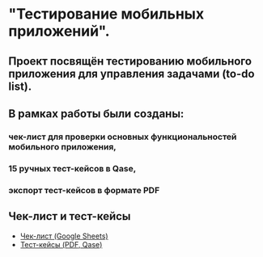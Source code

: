 # "Тестирование мобильных приложений".
## Проект посвящён тестированию мобильного приложения для управления задачами (to-do list).
## В рамках работы были созданы:
  ### чек-лист для проверки основных функциональностей мобильного приложения,
  ### 15 ручных тест-кейсов в Qase,
  ### экспорт тест-кейсов в формате PDF

## Чек-лист и тест-кейсы

- [Чек-лист (Google Sheets)](https://docs.google.com/spreadsheets/d/1_h7vWK8-bZsBte3Itb75ic26aL5vvvm5D5l7bF8PMjE/edit?gid=1595243412#gid=1595243412)
- [Тест-кейсы (PDF, Qase)](https://github.com/nikhileeva/mobile/blob/main/Checklist%2010%3A26%3A25.pdf)
